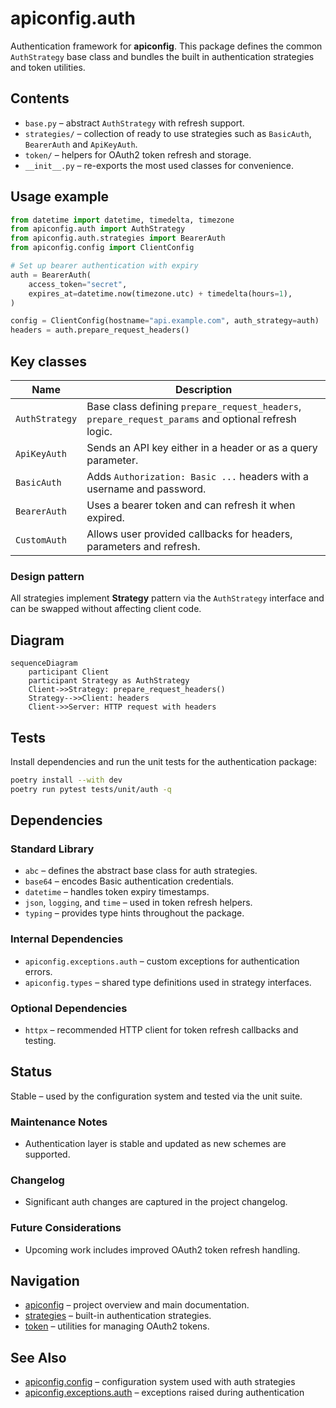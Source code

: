 # apiconfig.auth

Authentication framework for **apiconfig**.  This package defines the common `AuthStrategy` base class and bundles the built in authentication strategies and token utilities.

## Contents
- `base.py` – abstract `AuthStrategy` with refresh support.
- `strategies/` – collection of ready to use strategies such as `BasicAuth`, `BearerAuth` and `ApiKeyAuth`.
- `token/` – helpers for OAuth2 token refresh and storage.
- `__init__.py` – re-exports the most used classes for convenience.

## Usage example
```python
from datetime import datetime, timedelta, timezone
from apiconfig.auth import AuthStrategy
from apiconfig.auth.strategies import BearerAuth
from apiconfig.config import ClientConfig

# Set up bearer authentication with expiry
auth = BearerAuth(
    access_token="secret",
    expires_at=datetime.now(timezone.utc) + timedelta(hours=1),
)

config = ClientConfig(hostname="api.example.com", auth_strategy=auth)
headers = auth.prepare_request_headers()
```

## Key classes
| Name | Description |
| ---- | ----------- |
| `AuthStrategy` | Base class defining `prepare_request_headers`, `prepare_request_params` and optional refresh logic. |
| `ApiKeyAuth` | Sends an API key either in a header or as a query parameter. |
| `BasicAuth` | Adds `Authorization: Basic ...` headers with a username and password. |
| `BearerAuth` | Uses a bearer token and can refresh it when expired. |
| `CustomAuth` | Allows user provided callbacks for headers, parameters and refresh. |

### Design pattern
All strategies implement **Strategy** pattern via the `AuthStrategy` interface and can be swapped without affecting client code.

## Diagram
```mermaid
sequenceDiagram
    participant Client
    participant Strategy as AuthStrategy
    Client->>Strategy: prepare_request_headers()
    Strategy-->>Client: headers
    Client->>Server: HTTP request with headers
```

## Tests
Install dependencies and run the unit tests for the authentication package:
```bash
poetry install --with dev
poetry run pytest tests/unit/auth -q
```

## Dependencies

### Standard Library
- `abc` – defines the abstract base class for auth strategies.
- `base64` – encodes Basic authentication credentials.
- `datetime` – handles token expiry timestamps.
- `json`, `logging`, and `time` – used in token refresh helpers.
- `typing` – provides type hints throughout the package.

### Internal Dependencies
- `apiconfig.exceptions.auth` – custom exceptions for authentication errors.
- `apiconfig.types` – shared type definitions used in strategy interfaces.

### Optional Dependencies
- `httpx` – recommended HTTP client for token refresh callbacks and testing.

## Status
Stable – used by the configuration system and tested via the unit suite.

### Maintenance Notes
- Authentication layer is stable and updated as new schemes are supported.

### Changelog
- Significant auth changes are captured in the project changelog.

### Future Considerations
- Upcoming work includes improved OAuth2 token refresh handling.

## Navigation
- [apiconfig](../README.md) – project overview and main documentation.
- [strategies](./strategies/README.md) – built-in authentication strategies.
- [token](./token/README.md) – utilities for managing OAuth2 tokens.

## See Also
- [apiconfig.config](../config/README.md) – configuration system used with auth strategies
- [apiconfig.exceptions.auth](../exceptions/auth/README.md) – exceptions raised during authentication

